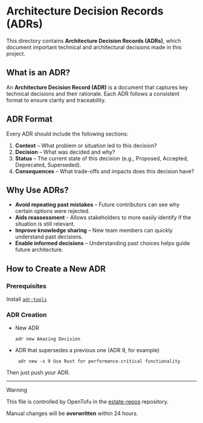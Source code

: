 # Architecture Decision Records (ADRs)

This directory contains **Architecture Decision Records (ADRs)**, which document important technical and architectural decisions made in this project.

## What is an ADR?

An **Architecture Decision Record (ADR)** is a document that captures key technical decisions and their rationale. Each ADR follows a consistent format to ensure clarity and traceability.

## ADR Format

Every ADR should include the following sections:

1. **Context** – What problem or situation led to this decision?
2. **Decision** – What was decided and why?
3. **Status** – The current state of this decision (e.g., Proposed, Accepted, Deprecated, Superseded).
4. **Consequences** – What trade-offs and impacts does this decision have?

## Why Use ADRs?

- **Avoid repeating past mistakes** – Future contributors can see why certain options were rejected.
- **Aids reassessment** - Allows stakeholders to more easily identify if the situation is still relevant.
- **Improve knowledge sharing** – New team members can quickly understand past decisions.
- **Enable informed decisions** – Understanding past choices helps guide future architecture.

## How to Create a New ADR

### Prerequisites

Install [`adr-tools`](https://github.com/npryce/adr-tools/blob/master/INSTALL.md)

### ADR Creation
- New ADR 
  ```shell
  adr new Amazing Decision
  ```
- ADR that supersedes a previous one (ADR 9, for example)
  ```shell
   adr new -s 9 Use Rust for performance-critical functionality
  ```
  
Then just push your ADR.

---

> [!WARNING]  
> This file is controlled by OpenTofu in the [estate-repos](https://github.com/evoteum/estate-repos) repository.  
>  
> Manual changes will be **overwritten** within 24 hours.
